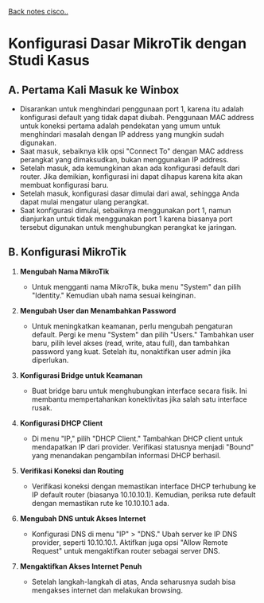 <a href="../00 - README.md">Back notes cisco..</a>

# Konfigurasi Dasar MikroTik dengan Studi Kasus

## A. Pertama Kali Masuk ke Winbox

- Disarankan untuk menghindari penggunaan port 1, karena itu adalah konfigurasi default yang tidak dapat diubah. Penggunaan MAC address untuk koneksi pertama adalah pendekatan yang umum untuk menghindari masalah dengan IP address yang mungkin sudah digunakan.
- Saat masuk, sebaiknya klik opsi "Connect To" dengan MAC address perangkat yang dimaksudkan, bukan menggunakan IP address.
- Setelah masuk, ada kemungkinan akan ada konfigurasi default dari router. Jika demikian, konfigurasi ini dapat dihapus karena kita akan membuat konfigurasi baru.
- Setelah masuk, konfigurasi dasar dimulai dari awal, sehingga Anda dapat mulai mengatur ulang perangkat.
- Saat konfigurasi dimulai, sebaiknya menggunakan port 1, namun dianjurkan untuk tidak menggunakan port 1 karena biasanya port tersebut digunakan untuk menghubungkan perangkat ke jaringan.

## B. Konfigurasi MikroTik

1. **Mengubah Nama MikroTik**
   - Untuk mengganti nama MikroTik, buka menu "System" dan pilih "Identity." Kemudian ubah nama sesuai keinginan.

2. **Mengubah User dan Menambahkan Password**
   - Untuk meningkatkan keamanan, perlu mengubah pengaturan default. Pergi ke menu "System" dan pilih "Users." Tambahkan user baru, pilih level akses (read, write, atau full), dan tambahkan password yang kuat. Setelah itu, nonaktifkan user admin jika diperlukan.

3. **Konfigurasi Bridge untuk Keamanan**
   - Buat bridge baru untuk menghubungkan interface secara fisik. Ini membantu mempertahankan konektivitas jika salah satu interface rusak.

4. **Konfigurasi DHCP Client**
   - Di menu "IP," pilih "DHCP Client." Tambahkan DHCP client untuk mendapatkan IP dari provider. Verifikasi statusnya menjadi "Bound" yang menandakan pengambilan informasi DHCP berhasil.

5. **Verifikasi Koneksi dan Routing**
   - Verifikasi koneksi dengan memastikan interface DHCP terhubung ke IP default router (biasanya 10.10.10.1). Kemudian, periksa rute default dengan memastikan rute ke 10.10.10.1 ada.

6. **Mengubah DNS untuk Akses Internet**
   - Konfigurasi DNS di menu "IP" > "DNS." Ubah server ke IP DNS provider, seperti 10.10.10.1. Aktifkan juga opsi "Allow Remote Request" untuk mengaktifkan router sebagai server DNS.

7. **Mengaktifkan Akses Internet Penuh**
   - Setelah langkah-langkah di atas, Anda seharusnya sudah bisa mengakses internet dan melakukan browsing.
